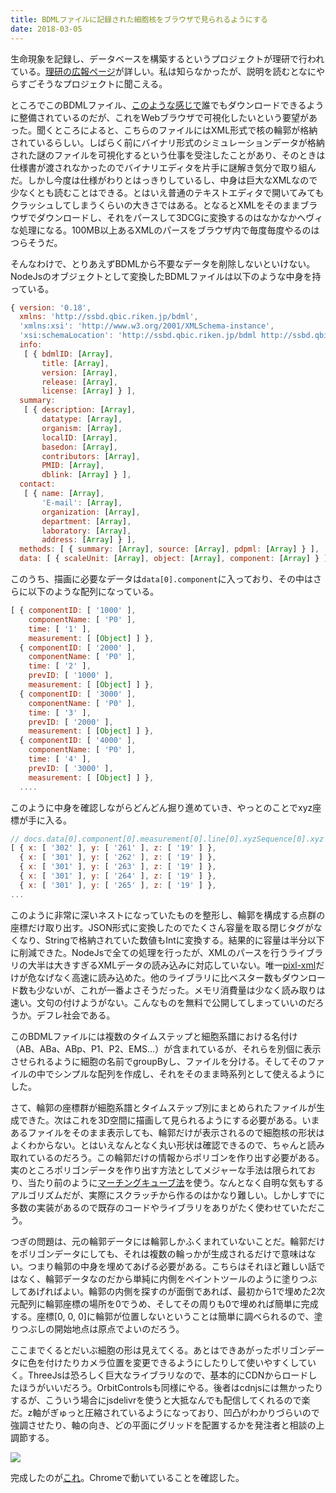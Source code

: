 ```yaml
---
title: BDMLファイルに記録された細胞核をブラウザで見られるようにする
date: 2018-03-05
---
```


生命現象を記録し、データベースを構築するというプロジェクトが理研で行われている。[理研の広報ページ](http://www.qbic.riken.jp/japanese/news/highlight/bdml.html)が詳しい。私は知らなかったが、説明を読むとなにやらすごそうなプロジェクトに聞こえる。

ところでこのBDMLファイル、[このような感じで](http://ssbd.qbic.riken.jp/search/afc304bc-7cca-4c92-8764-f5957dd06e3d/)誰でもダウンロードできるように整備されているのだが、これをWebブラウザで可視化したいという要望があった。聞くところによると、こちらのファイルにはXML形式で核の輪郭が格納されているらしい。しばらく前にバイナリ形式のシミュレーションデータが格納された謎のファイルを可視化するという仕事を受注したことがあり、そのときは仕様書が渡されなかったのでバイナリエディタを片手に謎解き気分で取り組んだ。しかし今度は仕様がわりとはっきりしているし、中身は巨大なXMLなので少なくとも読むことはできる。とはいえ普通のテキストエディタで開いてみてもクラッシュしてしまうくらいの大きさではある。となるとXMLをそのままブラウザでダウンロードし、それをパースして3DCGに変換するのはなかなかヘヴィな処理になる。100MB以上あるXMLのパースをブラウザ内で毎度毎度やるのはつらそうだ。

そんなわけで、とりあえずBDMLから不要なデータを削除しないといけない。NodeJsのオブジェクトとして変換したBDMLファイルは以下のような中身を持っている。
```js
{ version: '0.18',
  xmlns: 'http://ssbd.qbic.riken.jp/bdml',
  'xmlns:xsi': 'http://www.w3.org/2001/XMLSchema-instance',
  'xsi:schemaLocation': 'http://ssbd.qbic.riken.jp/bdml http://ssbd.qbic.riken.jp/bdml/bdml0.18.xsd',
  info:
   [ { bdmlID: [Array],
       title: [Array],
       version: [Array],
       release: [Array],
       license: [Array] } ],
  summary:
   [ { description: [Array],
       datatype: [Array],
       organism: [Array],
       localID: [Array],
       basedon: [Array],
       contributors: [Array],
       PMID: [Array],
       dblink: [Array] } ],
  contact:
   [ { name: [Array],
       'E-mail': [Array],
       organization: [Array],
       department: [Array],
       laboratory: [Array],
       address: [Array] } ],
  methods: [ { summary: [Array], source: [Array], pdpml: [Array] } ],
  data: [ { scaleUnit: [Array], object: [Array], component: [Array] } ] }
```
このうち、描画に必要なデータは`data[0].component`に入っており、その中はさらに以下のような配列になっている。
```js
[ { componentID: [ '1000' ],
    componentName: [ 'P0' ],
    time: [ '1' ],
    measurement: [ [Object] ] },
  { componentID: [ '2000' ],
    componentName: [ 'P0' ],
    time: [ '2' ],
    prevID: [ '1000' ],
    measurement: [ [Object] ] },
  { componentID: [ '3000' ],
    componentName: [ 'P0' ],
    time: [ '3' ],
    prevID: [ '2000' ],
    measurement: [ [Object] ] },
  { componentID: [ '4000' ],
    componentName: [ 'P0' ],
    time: [ '4' ],
    prevID: [ '3000' ],
    measurement: [ [Object] ] },
  ....
```
このように中身を確認しながらどんどん掘り進めていき、やっとのことでxyz座標が手に入る。
```js
// docs.data[0].component[0].measurement[0].line[0].xyzSequence[0].xyz
[ { x: [ '302' ], y: [ '261' ], z: [ '19' ] },
  { x: [ '301' ], y: [ '262' ], z: [ '19' ] },
  { x: [ '301' ], y: [ '263' ], z: [ '19' ] },
  { x: [ '301' ], y: [ '264' ], z: [ '19' ] },
  { x: [ '301' ], y: [ '265' ], z: [ '19' ] },
...
```
このように非常に深いネストになっていたものを整形し、輪郭を構成する点群の座標だけ取り出す。JSON形式に変換したのでたくさん容量を取る閉じタグがなくなり、Stringで格納されていた数値もIntに変換する。結果的に容量は半分以下に削減できた。NodeJsで全ての処理を行ったが、XMLのパースを行うライブラリの大半は大きすぎるXMLデータの読み込みに対応していない。唯一[pixl-xml](https://github.com/jhuckaby/pixl-xml)だけが危なげなく高速に読み込めた。他のライブラリに比べスター数もダウンロード数も少ないが、これが一番よさそうだった。メモリ消費量は少なく読み取りは速い。文句の付けようがない。こんなものを無料で公開してしまっていいのだろうか。デフレ社会である。

このBDMLファイルには複数のタイムステップと細胞系譜における名付け（AB、ABa、ABp、P1、P2、EMS…）が含まれているが、それらを別個に表示させられるように細胞の名前でgroupByし、ファイルを分ける。そしてそのファイルの中でシンプルな配列を作成し、それをそのまま時系列として使えるようにした。

さて、輪郭の座標群が細胞系譜とタイムステップ別にまとめられたファイルが生成できた。次はこれを3D空間に描画して見られるようにする必要がある。いまあるファイルをそのまま表示しても、輪郭だけが表示されるので細胞核の形状はよくわからない。とはいえなんとなく丸い形状は確認できるので、ちゃんと読み取れているのだろう。この輪郭だけの情報からポリゴンを作り出す必要がある。実のところポリゴンデータを作り出す方法としてメジャーな手法は限られており、当たり前のように[マーチングキューブ法](https://ja.wikipedia.org/wiki/%E3%83%9E%E3%83%BC%E3%83%81%E3%83%B3%E3%82%B0%E3%82%AD%E3%83%A5%E3%83%BC%E3%83%96%E6%B3%95)を使う。なんとなく自明な気もするアルゴリズムだが、実際にスクラッチから作るのはかなり難しい。しかしすでに多数の実装があるので既存のコードやライブラリをありがたく使わせていただこう。

つぎの問題は、元の輪郭データには輪郭しかふくまれていないことだ。輪郭だけをポリゴンデータにしても、それは複数の輪っかが生成されるだけで意味はない。つまり輪郭の中身を埋めてあげる必要がある。こちらはそれほど難しい話ではなく、輪郭データなのだから単純に内側をペイントツールのように塗りつぶしてあげればよい。輪郭の内側を探すのが面倒であれば、最初から1で埋めた2次元配列に輪郭座標の場所を0でうめ、そしてその周りも0で埋めれば簡単に完成する。座標[0, 0, 0]に輪郭が位置しないということは簡単に調べられるので、塗りつぶしの開始地点は原点でよいのだろう。

ここまでくるとだいぶ細胞の形は見えてくる。あとはできあがったポリゴンデータに色を付けたりカメラ位置を変更できるようにしたりして使いやすくしていく。ThreeJsは恐ろしく巨大なライブラリなので、基本的にCDNからロードしたほうがいいだろう。OrbitControlsも同様にやる。後者はcdnjsには無かったりするが、こういう場合にjsdelivrを使うと大抵なんでも配信してくれるので楽だ。z軸がぎゅっと圧縮されているようになっており、凹凸がわかりづらいので強調させたり、軸の向き、どの平面にグリッドを配置するかを発注者と相談の上調節する。

![](https://farm5.staticflickr.com/4786/38989634950_0a6c9a7f8a_b.jpg)

完成したのが[これ](https://xarsh.github.io/bdml-viewer/)。Chromeで動いていることを確認した。

